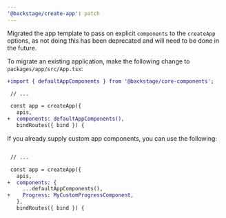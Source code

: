 ```yaml
---
'@backstage/create-app': patch
---
```


Migrated the app template to pass on explicit `components` to the `createApp` options, as not doing this has been deprecated and will need to be done in the future.

To migrate an existing application, make the following change to `packages/app/src/App.tsx`:

```diff
+import { defaultAppComponents } from '@backstage/core-components';

 // ...

 const app = createApp({
   apis,
+  components: defaultAppComponents(),
   bindRoutes({ bind }) {
```

If you already supply custom app components, you can use the following:

```diff

 // ...

 const app = createApp({
   apis,
+  components: {
     ...defaultAppComponents(),
+    Progress: MyCustomProgressComponent,
   },
   bindRoutes({ bind }) {
```
